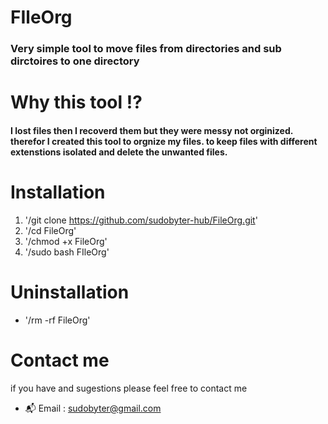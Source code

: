 # FIleOrg
### Very simple tool to move files from directories and sub dirctoires to one directory 
# Why this tool :interrobang:
#### I lost files then I recoverd them but they were messy not orginized. therefor I created this tool to orgnize my files. to keep files with different extenstions isolated and delete the unwanted files.


# Installation 
1. '/git clone https://github.com/sudobyter-hub/FileOrg.git'
1. '/cd FileOrg'
1. '/chmod +x FileOrg'
1. '/sudo bash FIleOrg' 

# Uninstallation
- '/rm -rf FileOrg' 

# Contact me
if you have and sugestions please feel free to contact me
- :mailbox_with_mail: Email : sudobyter@gmail.com
